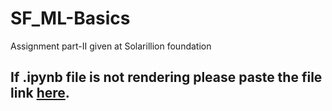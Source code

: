 # SF_ML-Basics
Assignment part-II given at Solarillion foundation

## If .ipynb file is not rendering please paste the file link [here](https://nbviewer.jupyter.org/).
